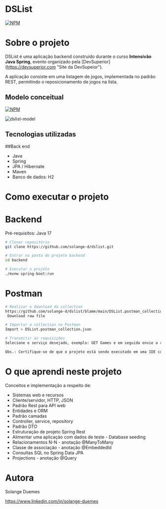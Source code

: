 # DSList
[![NPM](https://img.shields.io/npm/l/react)](https://github.com/solange-d/dslist/blob/main/LICENSE)

# Sobre o projeto

DSList é uma aplicação backend construído durante o curso **Intensivão Java Spring**, evento organizado pela [DevSuperior]
(https://devsuperior.com "Site da DevSupeior").

A aplicação consiste em uma listagem de jogos, implementada no padrão REST, permitindo o reposicionamento de jogos na lista.

## Modelo conceitual

[![NPM](https://img.shields.io/npm/l/react)](https://github.com/solange-d/dslist/blob/main/LICENSE)

![dslist-model](https://github.com/solange-d/dslist/assets/126983450/01790166-92a1-46bd-8d12-7cc220414d26)

## Tecnologias utilizadas
##Back end
- Java
- Spring
- JPA / Hibernate
- Maven
- Banco de dados: H2

# Como executar o projeto

# Backend
Pré-requisitos: Java 17
```bash
# Clonar repositório
git clone https://github.com/solange-d/dslist.git

# Entrar na pasta do projeto backend
cd backend

# Executar o projeto
./mvnw spring-boot:run
```

# Postman
```bash
# Realizar o download da collection
https://github.com/solange-d/dslist/blame/main/DSList.postman_collection.json
 Download raw file

# Importar a collection no Postman
Import > DSList.postman_collection.json

# Transmitir as requisições
Selecione o serviço desejado, exemplo: GET Games e em seguida envie a requisição através do botão Send.

Obs.: Certifique-se de que o projeto está sendo executado em uma IDE compatível e que a execução ocorre sem erros.

```
# O que aprendi neste projeto
Conceitos e implementação a respeito de:
- Sistemas web e recursos
- Cliente/servidor, HTTP, JSON
- Padrão Rest para API web
- Entidades e ORM
- Padrão camadas
- Controller, service, repository
- Padrão DTO
- Estruturação de projeto Spring Rest
- Alimentar uma aplicação com dados de teste - Database seeding
- Relacionamentos N-N - anotação @ManyToMany
- Classe de associação - anotação @EmbeddedId
- Consultas SQL no Spring Data JPA
- Projections - anotação @Query

# Autora
Solange Duemes

https://www.linkedin.com/in/solange-duemes
